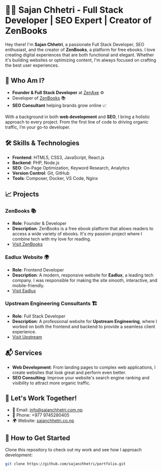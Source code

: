 # 👨‍💻 Sajan Chhetri - Full Stack Developer | SEO Expert | Creator of ZenBooks

Hey there! I'm **Sajan Chhetri**, a passionate Full Stack Developer, SEO enthusiast, and the creator of **ZenBooks**, a platform for free ebooks. I love creating digital experiences that are both functional and elegant. Whether it's building websites or optimizing content, I'm always focused on crafting the best user experiences.

## 🚀 Who Am I?

- **Founder & Full Stack Developer** at [ZenAxe](https://zenaxe.com) ⚙️
- Developer of [ZenBooks](https://ebooks.zenaxe.online) 📚
- **SEO Consultant** helping brands grow online 📈

With a background in both **web development** and **SEO**, I bring a holistic approach to every project. From the first line of code to driving organic traffic, I’m your go-to developer.

## 🛠 Skills & Technologies

- **Frontend**: HTML5, CSS3, JavaScript, React.js
- **Backend**: PHP, Node.js
- **SEO**: On-Page Optimization, Keyword Research, Analytics
- **Version Control**: Git, GitHub
- **Tools**: Composer, Docker, VS Code, Nginx

## 📈 Projects

### **ZenBooks** 📚
- **Role**: Founder & Developer
- **Description**: ZenBooks is a free ebook platform that allows readers to access a wide variety of ebooks. It's my passion project where I combine tech with my love for reading.
- [Visit ZenBooks](https://ebooks.zenaxe.online)

### **Eadlux Website** 🌍
- **Role**: Frontend Developer
- **Description**: A modern, responsive website for **Eadlux**, a leading tech company. I was responsible for making the site smooth, interactive, and mobile-friendly.
- [Visit Eadlux](https://eadlux.com)

### **Upstream Engineering Consultants** 🏗️
- **Role**: Full Stack Developer
- **Description**: A professional website for **Upstream Engineering**, where I worked on both the frontend and backend to provide a seamless client experience.
- [Visit Upstream](https://upstream.com.np)

## 📬 Services

- **Web Development**: From landing pages to complex web applications, I create websites that look great and perform even better.
- **SEO Consulting**: Improve your website's search engine ranking and visibility to attract more organic traffic.

## 🚀 Let's Work Together!

- 📧 Email: [info@sajanchhetri.com.np](mailto:info@sajanchhetri.com.np)
- 📱 Phone: +977 9745280405
- 🌍 Website: [sajanchhetri.co.np](https://sajanchhetri.co.np)

## 📝 How to Get Started

Clone this repository to check out my work and see how I approach development:

```bash
git clone https://github.com/sajanchhetri/portfolio.git

